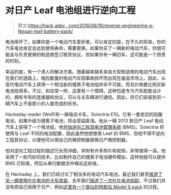 # 对日产 Leaf 电池组进行逆向工程

> 原文:[https://hack aday . com/2016/06/16/reverse-engineering-a-Nissan-leaf-battery-pack/](https://hackaday.com/2016/06/16/reverse-engineering-a-nissan-leaf-battery-pack/)

电池用坏了。如果你是一个电动汽车爱好者，可以肯定的是，在不久的将来，你的汽车电池肯定会达到使用寿命，需要更换。如果你买了一辆新的电动汽车，你很可能会与负责更换的制造商签订租赁协议，但如果你有一辆旧车，这可能是一个昂贵的时刻。

幸运的是，有一个诱人的解决方案。随着越来越多来自大型制造商的电动汽车出现在我们的道路上，相应数量的电动汽车因事故损坏而出现在废品市场上。因此，从现代电动汽车上获得一个相当新的锂离子电池组并非不可能，而且价格要比购买新电池低得多。不过，和往常一样，这里有一个障碍。这种包是专为汽车配套设计的，拥有专有的连接器和协议，可以与主车辆进行通信。因此，将它们安装到另一辆汽车上不是胆小的人能完成的任务。

Hackaday reader [Wolf]有一辆电动卡车，Solectria E10。它有一套老旧的铅酸电池，如果升级为锂离子电池，将会受益匪浅。他从一辆 2013 款日产 Leaf 电动汽车上获得了一个电池组，他[开始逆向工程其电池管理系统](http://www.wolftronix.com/E10_LithiumUpgrade/index.html) (BMS)。Solectria 将使用与 Leaf 不同的电池配置，因此虽然他想使用 Leaf 的 BMS，但他不得不逆向工程其协议，以便他可以用自己的微控制器替换日产微控制器。

他对逆向工程过程的描述冗长而详细，并附有许多照片和视频，非常值得一读。他采用了一些巧妙的技术，比如制作自己的锂离子电池硬件模拟，这样他就可以提供 BMS 已知值，然后从串行数据流中嗅出这些值。

在 Hackaday 上，我们已经讨论了相当多的电动汽车电池。最近我们甚至[报道了另一辆使用叶片电池的卡车改装](http://hackaday.com/2016/03/05/nissan-leaf-batteries-upgrade-old-truck-conversion/)，去年我们[报道了一次叶片电池拆卸](http://hackaday.com/2015/04/29/jay-turns-over-a-new-leaf-scores-batteries/)。不过我们并没有把自己局限于日产，例如[这里有一个类似的特斯拉 Model S pack](http://hackaday.com/2014/09/13/tesla-model-s-battery-teardown/) 的过程。